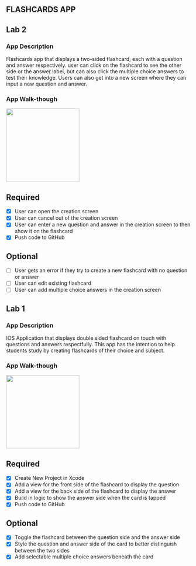## FLASHCARDS APP

## Lab 2

### App Description
Flashcards app that displays a two-sided flashcard, each with a question and answer respectively. user can click on the flashcard to see the other side or the answer label, but can also click the multiple choice answers to test their knowledge. Users can also get into a new screen where they can input a new question and answer.

### App Walk-though

<img src="https://recordit.co/eMBarUXm96.gif" width=200><br>

## Required
- [x] User can open the creation screen
- [x] User can cancel out of the creation screen
- [x] User can enter a new question and answer in the creation screen to then show it on the flashcard
- [x] Push code to GitHub
## Optional
- [ ] User gets an error if they try to create a new flashcard with no question or answer
- [ ] User can edit existing flashcard
- [ ] User can add multiple choice answers in the creation screen

## Lab 1

### App Description
IOS Application that displays double sided flashcard on touch with questions and answers respectfully. This app has the intention to help students study by creating flashcards of their choice and subject.

### App Walk-though

<img src= "https://recordit.co/XxcJ9krTay.gif" width=200><br>

## Required
- [x] Create New Project in Xcode
- [x] Add a view for the front side of the flashcard to display the question
- [x] Add a view for the back side of the flashcard to display the answer
- [x] Build in logic to show the answer side when the card is tapped
- [x] Push code to GitHub
## Optional
- [x] Toggle the flashcard between the question side and the answer side
- [x] Style the question and answer side of the card to better distinguish between the two sides
- [x] Add selectable multiple choice answers beneath the card
